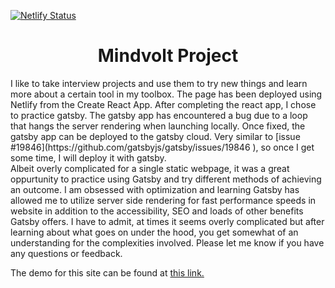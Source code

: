 [![Netlify Status](https://api.netlify.com/api/v1/badges/fe0bdf13-2ea7-49ab-b1fe-3173c54bdbb7/deploy-status)](https://app.netlify.com/sites/mindvolt-psd-project/deploys)

<h1 align="center">
  Mindvolt Project
</h1>
<p>
I like to take interview projects and use them to try new things and learn more about a certain tool in my toolbox. The page has been deployed using Netlify from the Create React App. After completing the react app, I chose to practice gatsby. The gatsby app has encountered a bug due to a loop that hangs the server rendering when launching locally. Once fixed, the gatsby app can be deployed to the gatsby cloud. Very similar to [issue #19846](https://github.com/gatsbyjs/gatsby/issues/19846 ), so once I get some time, I will deploy it with gatsby.
<br/>
Albeit overly complicated for a single static webpage, it was a great oppurtunity to practice using Gatsby and try different methods of achieving an outcome. I am obsessed with optimization and learning Gatsby has allowed me to utilize server side rendering for fast performance speeds in website in addition to the accessibility, SEO and loads of other benefits Gatsby offers. I have to admit, at times it seems overly complicated but after learning about what goes on under the hood, you get somewhat of an understanding for the complexities involved. Please let me know if you have any questions or feedback.
</p>

<p>The demo for this site can be found at 
    <a href="https://mindvolt-psd-project.netlify.app" target="_blank" >
    this link.
    </a>
</p>


